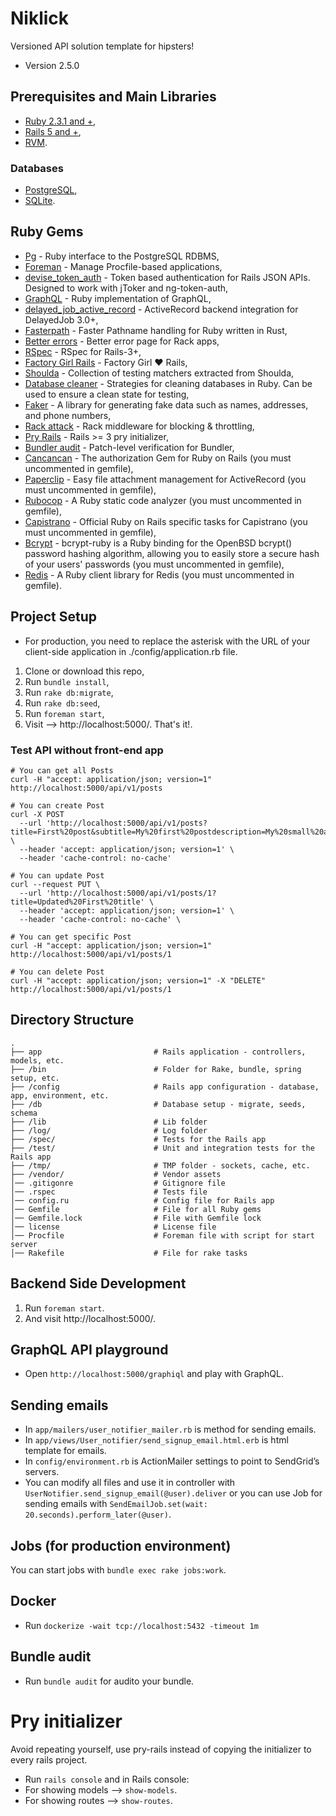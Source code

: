 # Niklick
Versioned API solution template for hipsters!

* Version 2.5.0

## Prerequisites and Main Libraries
* [Ruby 2.3.1 and +](https://www.ruby-lang.org/en/downloads/),
* [Rails 5 and +](http://guides.rubyonrails.org/getting_started.html),
* [RVM](https://rvm.io/).

### Databases
* [PostgreSQL](https://www.postgresql.org/docs/),
* [SQLite](https://sqlite.org/).

## Ruby Gems
* [Pg](https://bitbucket.org/ged/ruby-pg/wiki/Home) - Ruby interface to the PostgreSQL RDBMS,
* [Foreman](https://github.com/ddollar/foreman) - Manage Procfile-based applications,
* [devise_token_auth](https://github.com/lynndylanhurley/devise_token_auth) - Token based authentication for Rails JSON APIs. Designed to work with jToker and ng-token-auth,
* [GraphQL](https://github.com/rmosolgo/graphql-ruby) - Ruby implementation of GraphQL,
* [delayed_job_active_record](https://github.com/collectiveidea/delayed_job_active_record) - ActiveRecord backend integration for DelayedJob 3.0+,
* [Fasterpath](https://github.com/danielpclark/faster_path) - Faster Pathname handling for Ruby written in Rust,
* [Better errors](https://github.com/charliesome/better_errors) - Better error page for Rack apps,
* [RSpec](https://github.com/rspec/rspec-rails) - RSpec for Rails-3+,
* [Factory Girl Rails](https://github.com/thoughtbot/factory_girl_rails) - Factory Girl ♥ Rails,
* [Shoulda](http://matchers.shoulda.io/) - Collection of testing matchers extracted from Shoulda,
* [Database cleaner](http://databasecleaner.github.io/) - Strategies for cleaning databases in Ruby. Can be used to ensure a clean state for testing,
* [Faker](https://github.com/stympy/faker) - A library for generating fake data such as names, addresses, and phone numbers,
* [Rack attack](https://github.com/kickstarter/rack-attack) - Rack middleware for blocking & throttling,
* [Pry Rails](https://github.com/rweng/pry-rails) - Rails >= 3 pry initializer,
* [Bundler audit](https://github.com/rubysec/bundler-audit) - Patch-level verification for Bundler,
* [Cancancan](https://github.com/CanCanCommunity/cancancan) - The authorization Gem for Ruby on Rails (you must uncommented in gemfile),
* [Paperclip](https://github.com/thoughtbot/paperclip) - Easy file attachment management for ActiveRecord (you must uncommented in gemfile),
* [Rubocop](https://github.com/bbatsov/rubocop) - A Ruby static code analyzer (you must uncommented in gemfile),
* [Capistrano](https://github.com/capistrano/rails) - Official Ruby on Rails specific tasks for Capistrano (you must uncommented in gemfile),  
* [Bcrypt](https://github.com/codahale/bcrypt-ruby) - bcrypt-ruby is a Ruby binding for the OpenBSD bcrypt() password hashing algorithm, allowing you to easily store a secure hash of your users' passwords (you must uncommented in gemfile),
* [Redis](https://github.com/redis/redis-rb) - A Ruby client library for Redis (you must uncommented in gemfile).

## Project Setup
* For production, you need to replace the asterisk with the URL of your client-side application in ./config/application.rb file.

1. Clone or download this repo,
2. Run `bundle install`,
3. Run `rake db:migrate`,
4. Run `rake db:seed`,
5. Run `foreman start`, 
6. Visit --> http://localhost:5000/. That's it!.

### Test API without front-end app
```shell
# You can get all Posts
curl -H "accept: application/json; version=1" http://localhost:5000/api/v1/posts

# You can create Post
curl -X POST 
  --url 'http://localhost:5000/api/v1/posts?title=First%20post&subtitle=My%20first%20postdescription=My%20small%20and%20test%20first%20post.&content=This%20is%20a%20content%20of%20my%20first%20post' \ 
  --header 'accept: application/json; version=1' \
  --header 'cache-control: no-cache' 

# You can update Post  
curl --request PUT \
  --url 'http://localhost:5000/api/v1/posts/1?title=Updated%20First%20title' \
  --header 'accept: application/json; version=1' \
  --header 'cache-control: no-cache' \

# You can get specific Post 
curl -H "accept: application/json; version=1" http://localhost:5000/api/v1/posts/1

# You can delete Post 
curl -H "accept: application/json; version=1" -X "DELETE" http://localhost:5000/api/v1/posts/1
```

## Directory Structure
```shell
.
├── app                         # Rails application - controllers, models, etc.
├── /bin                        # Folder for Rake, bundle, spring setup, etc.
├── /config                     # Rails app configuration - database, app, environment, etc.
├── /db                         # Database setup - migrate, seeds, schema
├── /lib                        # Lib folder
├── /log/                       # Log folder
├── /spec/                      # Tests for the Rails app
├── /test/                      # Unit and integration tests for the Rails app
├── /tmp/                       # TMP folder - sockets, cache, etc.
├── /vendor/                    # Vendor assets
│── .gitigonre                  # Gitignore file
│── .rspec                      # Tests file
│── config.ru                   # Config file for Rails app
│── Gemfile                     # File for all Ruby gems
│── Gemfile.lock                # File with Gemfile lock
│── license                     # License file
│── Procfile                    # Foreman file with script for start server
│── Rakefile                    # File for rake tasks
```

## Backend Side Development
1. Run `foreman start`.
2. And visit http://localhost:5000/.

## GraphQL API playground
* Open `http://localhost:5000/graphiql` and play with GraphQL.

## Sending emails
* In `app/mailers/user_notifier_mailer.rb` is method for sending emails. 
* In `app/views/User_notifier/send_signup_email.html.erb` is html template for emails.
* In `config/environment.rb` is ActionMailer settings to point to SendGrid’s servers.
* You can modify all files and use it in controller with `UserNotifier.send_signup_email(@user).deliver`
or you can use Job for sending emails with `SendEmailJob.set(wait: 20.seconds).perform_later(@user)`.

## Jobs (for production environment)
You can start jobs with `bundle exec rake jobs:work`.

## Docker
* Run `dockerize -wait tcp://localhost:5432 -timeout 1m`

## Bundle audit 
* Run `bundle audit` for audito your bundle.

# Pry initializer
Avoid repeating yourself, use pry-rails instead of copying the initializer to every rails project.
* Run `rails console` and in Rails console:
* For showing models --> `show-models`.
* For showing routes --> `show-routes`.